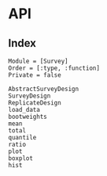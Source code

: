 # API

## Index

```@index
Module = [Survey]
Order = [:type, :function]
Private = false
```

```@docs
AbstractSurveyDesign
SurveyDesign
ReplicateDesign
load_data
bootweights
mean
total
quantile
ratio
plot
boxplot
hist
```
